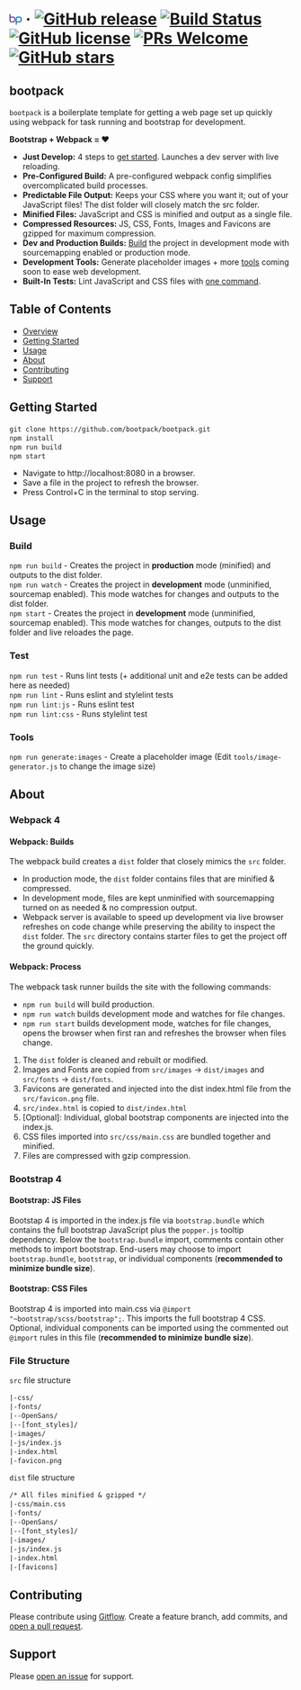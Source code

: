 # ![bootpack](thumbnail.png) &middot; [![GitHub release](https://img.shields.io/github/release/bootpack/bootpack.svg)](https://GitHub.com/bootpack/bootpack/releases/) [![Build Status](https://travis-ci.com/bootpack/bootpack.svg?branch=master)](https://travis-ci.com/bootpack/bootpack) [![GitHub license](https://img.shields.io/github/license/bootpack/bootpack.svg)](https://github.com/bootpack/bootpack/blob/master/LICENSE) [![PRs Welcome](https://img.shields.io/badge/PRs-welcome-brightgreen.svg?style=flat-square)](https://github.com/bootpack/bootpack/blob/master/.github/CONTRIBUTING.md) [![GitHub stars](https://img.shields.io/github/stars/bootpack/bootpack.svg?style=social&label=Star&maxAge=2592000)](https://GitHub.com/bootpack/bootpack/stargazers/)

## bootpack

`bootpack` is a boilerplate template for getting a web page set up quickly using webpack for task running and bootstrap for development.

**Bootstrap + Webpack = &hearts;**
- **Just Develop:** 4 steps to [get started](#installation). Launches a dev server with live reloading.
- **Pre-Configured Build:** A pre-configured webpack config simplifies overcomplicated build processes.
- **Predictable File Output:** Keeps your CSS where you want it; out of your JavaScript files! The dist folder will closely match the src folder.
- **Minified Files:** JavaScript and CSS is minified and output as a single file.
- **Compressed Resources:** JS, CSS, Fonts, Images and Favicons are gzipped for maximum compression.
- **Dev and Production Builds:** [Build](#build) the project in development mode with sourcemapping enabled or production mode.
- **Development Tools:** Generate placeholder images + more [tools](#tools) coming soon to ease web development.
- **Built-In Tests:** Lint JavaScript and CSS files with [one command](#test).

## Table of Contents
- [Overview](#bootpack)
- [Getting Started](#getting-started)
- [Usage](#usage)
- [About](#about)
- [Contributing](#contributing)
- [Support](#support)

## Getting Started
```
git clone https://github.com/bootpack/bootpack.git
npm install
npm run build
npm start
```
- Navigate to http://localhost:8080 in a browser. 
- Save a file in the project to refresh the browser. 
- Press Control+C in the terminal to stop serving.

## Usage
### Build
`npm run build` - Creates the project in **production** mode (minified) and outputs to the dist folder.   
`npm run watch` - Creates the project in **development** mode (unminified, sourcemap enabled). This mode watches for changes and outputs to the dist folder.   
`npm start` - Creates the project in **development** mode (unminified, sourcemap enabled). This mode watches for changes, outputs to the dist folder and live reloades the page.

### Test
`npm run test` - Runs lint tests (+ additional unit and e2e tests can be added here as needed)   
`npm run lint` - Runs eslint and stylelint tests   
`npm run lint:js` - Runs eslint test   
`npm run lint:css` - Runs stylelint test

### Tools
`npm run generate:images` - Create a placeholder image (Edit `tools/image-generator.js` to change the image size)

## About

### Webpack 4
#### Webpack: Builds
The webpack build creates a `dist` folder that closely mimics the `src` folder. 
- In production mode, the `dist` folder contains files that are minified & compressed. 
- In development mode, files are kept unminified with sourcemapping turned on as needed & no compression output. 
- Webpack server is available to speed up development via live browser refreshes on code change while preserving the ability to inspect the `dist` folder. The `src` directory contains starter files to get the project off the ground quickly.

#### Webpack: Process
The webpack task runner builds the site with the following commands:
- `npm run build` will build production. 
- `npm run watch` builds development mode and watches for file changes. 
- `npm run start` builds development mode, watches for file changes, opens the browser when first ran and refreshes the browser when files change.
1. The `dist` folder is cleaned and rebuilt or modified.
2. Images and Fonts are copied from `src/images` -> `dist/images` and `src/fonts` -> `dist/fonts`.
3. Favicons are generated and injected into the dist index.html file from the `src/favicon.png` file. 
4. `src/index.html` is copied to `dist/index.html`
5. [Optional]: Individual, global bootstrap components are injected into the index.js.
6. CSS files imported into `src/css/main.css` are bundled together and minified.
8. Files are compressed with gzip compression.

### Bootstrap 4
#### Bootstrap: JS Files
Bootstap 4 is imported in the index.js file via `bootstrap.bundle` which contains the full bootstrap JavaScript plus the `popper.js` tooltip dependency. Below the `bootstrap.bundle` import, comments contain other methods to import bootstrap. End-users may choose to import `bootstrap.bundle`, `bootstrap`, or individual components (**recommended to minimize bundle size**).

#### Bootstrap: CSS Files
Bootstrap 4 is imported into main.css via `@import "~bootstrap/scss/bootstrap";`. This imports the full bootstrap 4 CSS. Optional, individual components can be imported using the commented out `@import` rules in this file (**recommended to minimize bundle size**).

### File Structure
`src` file structure
```
|-css/
|-fonts/
|--OpenSans/
|--[font_styles]/
|-images/
|-js/index.js
|-index.html
|-favicon.png
```

`dist` file structure
```
/* All files minified & gzipped */
|-css/main.css
|-fonts/
|--OpenSans/
|--[font_styles]/
|-images/
|-js/index.js
|-index.html
|-[favicons]
```

## Contributing

Please contribute using [Gitflow](https://www.atlassian.com/git/tutorials/comparing-workflows/gitflow-workflow). Create a feature branch, add commits, and [open a pull request](https://github.com/bootpack/bootpack/compare/).


## Support
Please [open an issue](https://github.com/bootpack/bootpack/issues/new) for support.
